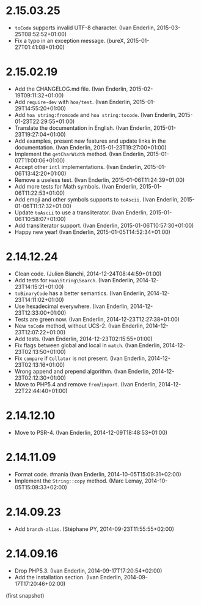 # 2.15.03.25

  * `toCode` supports invalid UTF-8 character. (Ivan Enderlin, 2015-03-25T08:52:52+01:00)
  * Fix a typo in an exception message. (bureX, 2015-01-27T01:41:08+01:00)

# 2.15.02.19

  * Add the CHANGELOG.md file. (Ivan Enderlin, 2015-02-19T09:11:32+01:00)
  * Add `require-dev` with `hoa/test`. (Ivan Enderlin, 2015-01-29T14:55:20+01:00)
  * Add `hoa string:fromcode` and `hoa string:tocode`. (Ivan Enderlin, 2015-01-23T22:29:55+01:00)
  * Translate the documentation in English. (Ivan Enderlin, 2015-01-23T19:27:04+01:00)
  * Add examples, present new features and update links in the documentation. (Ivan Enderlin, 2015-01-23T19:27:00+01:00)
  * Implement the `getCharWidth` method. (Ivan Enderlin, 2015-01-07T11:00:06+01:00)
  * Accept other `intl` implementations. (Ivan Enderlin, 2015-01-06T13:42:20+01:00)
  * Remove a useless test. (Ivan Enderlin, 2015-01-06T11:24:39+01:00)
  * Add more tests for Math symbols. (Ivan Enderlin, 2015-01-06T11:22:53+01:00)
  * Add emoji and other symbols supports to `toAscii`. (Ivan Enderlin, 2015-01-06T11:17:32+01:00)
  * Update `toAscii` to use a transliterator. (Ivan Enderlin, 2015-01-06T10:58:07+01:00)
  * Add transliterator support. (Ivan Enderlin, 2015-01-06T10:57:30+01:00)
  * Happy new year! (Ivan Enderlin, 2015-01-05T14:52:34+01:00)

# 2.14.12.24

  * Clean code. (Julien Bianchi, 2014-12-24T08:44:59+01:00)
  * Add tests for `Hoa\String\Search`. (Ivan Enderlin, 2014-12-23T14:15:21+01:00)
  * `toBinaryCode` has a better semantics. (Ivan Enderlin, 2014-12-23T14:11:02+01:00)
  * Use hexadecimal everywhere. (Ivan Enderlin, 2014-12-23T12:33:00+01:00)
  * Tests are green now. (Ivan Enderlin, 2014-12-23T12:27:38+01:00)
  * New `toCode` method, without UCS-2. (Ivan Enderlin, 2014-12-23T12:07:22+01:00)
  * Add tests. (Ivan Enderlin, 2014-12-23T02:15:55+01:00)
  * Fix flags between global and local in `match`. (Ivan Enderlin, 2014-12-23T02:13:50+01:00)
  * Fix `compare` if `Collator` is not present. (Ivan Enderlin, 2014-12-23T02:13:16+01:00)
  * Wrong append and prepend algorithm. (Ivan Enderlin, 2014-12-23T02:12:30+01:00)
  * Move to PHP5.4 and remove `from`/`import`. (Ivan Enderlin, 2014-12-22T22:44:40+01:00)

# 2.14.12.10

  * Move to PSR-4. (Ivan Enderlin, 2014-12-09T18:48:53+01:00)

# 2.14.11.09

  * Format code. #mania (Ivan Enderlin, 2014-10-05T15:09:31+02:00)
  * Implement the `String::copy` method. (Marc Lemay, 2014-10-05T15:08:33+02:00)

# 2.14.09.23

  * Add `branch-alias`. (Stéphane PY, 2014-09-23T11:55:55+02:00)

# 2.14.09.16

  * Drop PHP5.3. (Ivan Enderlin, 2014-09-17T17:20:54+02:00)
  * Add the installation section. (Ivan Enderlin, 2014-09-17T17:20:46+02:00)

(first snapshot)
